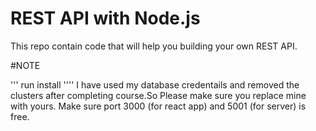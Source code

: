 # REST API with Node.js

This repo contain code that will help you building your own REST API.

#NOTE

'''
run install
''''
I have used my database credentails and removed the clusters after completing course.So Please make sure you replace mine with yours.
Make sure port 3000 (for react app) and 5001 (for server) is free.
